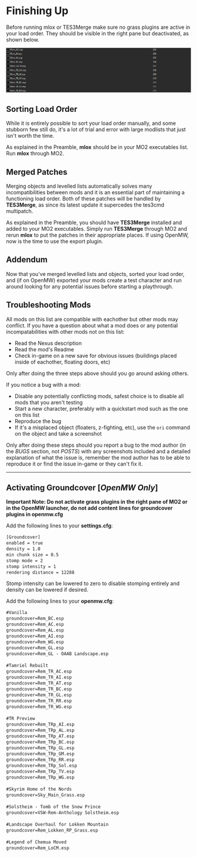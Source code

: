 # Finishing Up

Before running mlox or TES3Merge make sure no grass plugins are active in your load order. They should be visible in the right pane but deactivated, as shown below.

![grassPlugins](images/grassPlugins.png)

## Sorting Load Order
While it is entirely possible to sort your load order manually, and some stubborn few still do, it's a lot of trial and error with large modlists that just isn't worth the time. 

As explained in the Preamble, **mlox** should be in your MO2 executables list. Run **mlox** through MO2.

## Merged Patches
Merging objects and levelled lists automatically solves many incompatibilities between mods and it is an essential part of maintaining a functioning load order. Both of these patches will be handled by **TES3Merge**, as since its latest update it supercedes the tes3cmd multipatch. 

As explained in the Preamble, you should have **TES3Merge** installed and added to your MO2 executables. Simply run **TES3Merge** through MO2 and rerun **mlox** to put the patches in their appropriate places. If using OpenMW, now is the time to use the export plugin.

## Addendum

Now that you've merged levelled lists and objects, sorted your load order, and (if on OpenMW) exported your mods create a test character and run around looking for any potential issues before starting a playthrough.

## Troubleshooting Mods

All mods on this list are compatible with eachother but other mods may conflict. If you have a question about what a mod does or any potential incompatabilities with other mods not on this list:

- Read the Nexus description
- Read the mod's Readme
- Check in-game on a new save for obvious issues (buildings placed inside of eachother, floating doors, etc)

Only after doing the three steps above should you go around asking others.

If you notice a bug with a mod:

- Disable any potentially conflicting mods, safest choice is to disable all mods that you aren't testing 
- Start a new character, preferably with a quickstart mod such as the one on this list
- Reproduce the bug
- If it's a misplaced object (floaters, z-fighting, etc), use the `ori` command on the object and take a screenshot

Only after doing these steps should you report a bug to the mod author (in the *BUGS* section, not *POSTS*) with any screenshots included and a detailed explanation of what the issue is, remember the mod author has to be able to reproduce it or find the issue in-game or they can't fix it.

----

## Activating Groundcover **[*OpenMW Only*]**

**Important Note: Do not activate grass plugins in the right pane of MO2 or in the OpenMW launcher, do not add content lines for groundcover plugins in openmw.cfg**

Add the following lines to your **settings.cfg**:
```
[Groundcover]
enabled = true
density = 1.0
min chunk size = 0.5
stomp mode = 2
stomp intensity = 1
rendering distance = 12288
```
Stomp intensity can be lowered to zero to disable stomping entirely and density can be lowered if desired.

Add the following lines to your **openmw.cfg**:
```
#Vanilla
groundcover=Rem_BC.esp
groundcover=Rem_AC.esp
groundcover=Rem_AL.esp
groundcover=Rem_AI.esp
groundcover=Rem_WG.esp
groundcover=Rem_GL.esp
groundcover=Rem_GL - OAAB Landscape.esp

#Tamriel Rebuilt
groundcover=Rem_TR_AC.esp
groundcover=Rem_TR_AI.esp
groundcover=Rem_TR_AT.esp
groundcover=Rem_TR_BC.esp
groundcover=Rem_TR_GL.esp
groundcover=Rem_TR_RR.esp
groundcover=Rem_TR_WG.esp

#TR Preview
groundcover=Rem_TRp_AI.esp
groundcover=Rem_TRp_AL.esp
groundcover=Rem_TRp_AT.esp
groundcover=Rem_TRp_BC.esp
groundcover=Rem_TRp_GL.esp
groundcover=Rem_TRp_GM.esp
groundcover=Rem_TRp_RR.esp
groundcover=Rem_TRp_Sol.esp
groundcover=Rem_TRp_TV.esp
groundcover=Rem_TRp_WG.esp

#Skyrim Home of the Nords
groundcover=Sky_Main_Grass.esp

#Solstheim - Tomb of the Snow Prince
groundcover=VSW-Rem-Anthology Solstheim.esp

#Landscape Overhaul for Lokken Mountain
groundcover=Rem_Lokken_RP_Grass.esp

#Legend of Chemua Moved
groundcover=Rem_LoCM.esp
```
